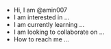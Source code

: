 - Hi, I am @amin007
- I am interested in ...
- I am currently learning ...
- I am looking to collaborate on ...
- How to reach me ...
